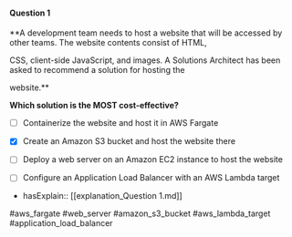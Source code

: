 #### Question  1


**A development team needs to host a website that will be accessed by other teams. The website contents consist of HTML,

CSS, client-side JavaScript, and images. A Solutions Architect has been asked to recommend a solution for hosting the

website.**


**Which solution is the MOST cost-effective?**


- [ ] Containerize the website and host it in AWS Fargate


- [x] Create an Amazon S3 bucket and host the website there


- [ ] Deploy a web server on an Amazon EC2 instance to host the website


- [ ] Configure an Application Load Balancer with an AWS Lambda target



- hasExplain:: [[explanation_Question  1.md]]

#aws_fargate #web_server #amazon_s3_bucket #aws_lambda_target #application_load_balancer 